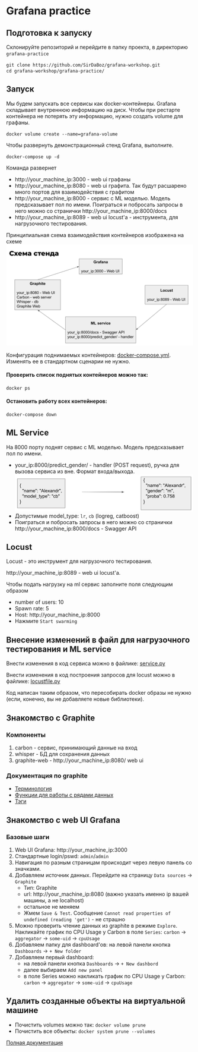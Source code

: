 # Grafana practice

## Подготовка к запуску
Склонируйте репозиторий и перейдите в папку проекта, в директорию `grafana-practice` 
```shell
git clone https://github.com/SirDaBoz/grafana-workshop.git
cd grafana-workshop/grafana-practice/
```

## Запуск

Мы будем запускать все сервисы как docker-контейнеры. 
Grafana складывает внутреннюю информацию на диск. 
Чтобы при рестарте контейнера не потерять эту информацию, нужно создать volume для графаны. 

```shell
docker volume create --name=grafana-volume
```

Чтобы развернуть демонстрационный стенд Grafana, выполните.
```shell
docker-compose up -d
```

Команда развернет
- http://your_machine_ip:3000 - web ui графаны
- http://your_machine_ip:8080 - web ui графита. Так будут расшарено много портов для взаимодействия с графитом
- http://your_machine_ip:8000 - сервис с ML моделью. Модель предсказывает пол по имени.
Поиграться и побросать запросы в него можно со странички http://your_machine_ip:8000/docs
- http://your_machine_ip:8089 - web ui locust'а - инструмента, для нагрузочного тестирования.

Принципиальная схема взаимодействия контейнеров изображена на схеме
![Схема стенда](pics/scheme_grafana_stand.png "Схема стенда")


Конфигурация поднимаемых контейнеров: [docker-compose.yml](./docker-compose.yml). 
Изменять ее в стандартном сценарии не нужно.

#### Проверить список поднятых контейнеров можно так:
```shell
docker ps
```

#### Остановить работу всех контейнеров:
```shell
docker-compose down
```

## ML Service
На 8000 порту поднят сервис с ML моделью. Модель предсказывает пол по имени.

- your_ip:8000/predict_gender/ - handler (POST request), ручка для вызова сервиса из вне. Формат входа/выхода. 
![Формат входа/выхода](pics/ml_service_input_output.png "ML service input/output")
- Допустимые model_type: `lr`, `cb` (logreg, catboost)
- Поиграться и побросать запросы в него можно со странички http://your_machine_ip:8000/docs - Swagger API

## Locust
Locust - это инструмент для нагрузочного тестирования.

http://your_machine_ip:8089 - web ui locust'а.

Чтобы подать нагрузку на ml сервис заполните поля следующим образом
- number of users: 10
- Spawn rate: 5
- Host: http://your_machine_ip:8000
- Нажмите `Start swarming`

## Внесение изменений в файл для нагрузочного тестирования и ML service
Внести изменения в код сервиса можно в файлике:
[service.py](./ml_service/service.py)

Внести изменения в код построения запросов для locust можно в файлике:
[locustfile.py](./locustfile.py)

Код написан таким образом, что пересобирать docker образы не нужно (если, конечно, вы не добавляете новые библиотеки).

## Знакомство c Graphite

### Компоненты
1. carbon - сервис, принимающий данные на вход
2. whisper - БД для сохранения данных
3. graphite-web - http://your_machine_ip:8080/ web ui

### Документация по graphite
- [Терминология](https://graphite.readthedocs.io/en/latest/terminology.html)
- [Функции для работы с рядами данных](https://graphite.readthedocs.io/en/latest/functions.html)
- [Тэги](https://graphite.readthedocs.io/en/latest/tags.html)


## Знакомство с web UI Grafana

### Базовые шаги
1. Web UI Grafana: http://your_machine_ip:3000
1. Стандартные login/pswd: `admin`/`admin`
1. Навигация по разным страницам происходит через левую панель со значками.
1. Добавляем источник данных. Перейдите на страницу `Data sources` -> `Graphite`
   - Тип: Graphite
   - url: http://your_machine_ip:8080 (важно указать именно ip вашей машины, а не localhost)
   - остальное не меняем
   - Жмем `Save & Test`. Сообщение `Cannot read properties of undefined (reading 'get')` - не страшно
1. Можно проверить чтение данных из graphite в режиме `Explore`. Накликайте график по CPU Usage у Сarbon в поле `Series`: `carbon` -> `aggregator` -> `some-uid` -> `cpuUsage`
1. Добавляем папку для dashboard'ов: на левой панели кнопка `Dashboards` -> `+ New folder`
1. Добавляем первый dashboard: 
   - на левой панели кнопка `Dashboards` -> `+ New dashbord`
   - далее выбираем `Add new panel`
   - в поле Series можно накликать график по CPU Usage у Сarbon: `carbon` -> `aggregator` -> `some-uid` -> `cpuUsage`

## Удалить созданные объекты на виртуальной машине

- Почистить volumes можно так: `docker volume prune`
- Почистить все объекты: `docker system prune --volumes`

[Полная документация](https://docs.docker.com/config/pruning/)
